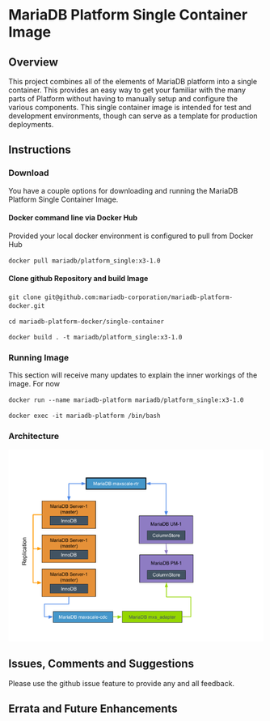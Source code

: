 # MariaDB Platform Single Container Image
## Overview

This project combines all of the elements of MariaDB platform into a single container.  This provides an easy way to get your familiar with the many parts of Platform without having to manually setup and configure the various components. This single container image is intended for test and development environments, though can serve as a template for production deployments.

## Instructions


### Download
You have a couple options for downloading and running the MariaDB Platform Single Container Image.

#### Docker command line via Docker Hub
Provided your local docker environment is configured to pull from Docker Hub

`docker pull mariadb/platform_single:x3-1.0`

#### Clone github Repository and build Image

`git clone git@github.com:mariadb-corporation/mariadb-platform-docker.git`

`cd mariadb-platform-docker/single-container`

`docker build . -t mariadb/platform_single:x3-1.0`

### Running Image
This section will receive many updates to explain the inner workings of the image.  For now

`docker run --name mariadb-platform mariadb/platform_single:x3-1.0`

`docker exec -it mariadb-platform /bin/bash`

### Architecture

![Single Container Architecture Diagram](images/single-container-architecture.png)

## Issues, Comments and Suggestions

Please use the github issue feature to provide any and all feedback.

## Errata and Future Enhancements